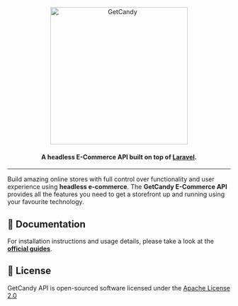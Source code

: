 <p align="center">
  <a href="https://getcandy.io/"><img src="https://getcandy.io/getcandy_logo.png" width="310" alt="GetCandy"></a>
</p>

<h4 align="center">A headless E-Commerce API built on top of <a href="https://laravel.com/" target="_blank">Laravel</a>.</h4>

---

Build amazing online stores with full control over functionality and user experience using **headless e-commerce**. The **GetCandy E-Commerce API** provides all the features you need to get a storefront up and running using your favourite technology.

## 📖 Documentation

For installation instructions and usage details, please take a look at the **[official guides](https://docs.getcandy.io/)**.

## 📄 License
GetCandy API is open-sourced software licensed under the [Apache License 2.0](LICENSE)
